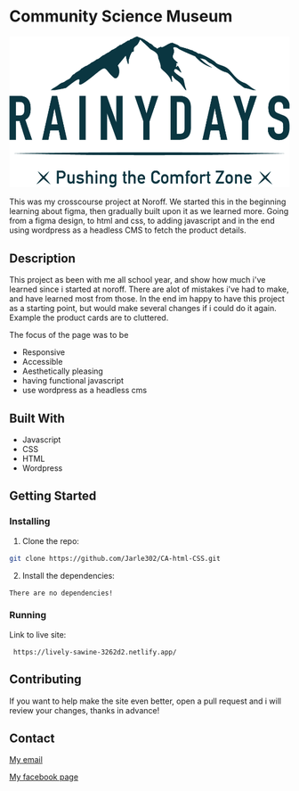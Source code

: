 # Community Science Museum

![image](./images/RainyDays_Logo.png)

This was my crosscourse project at Noroff. We started this in the beginning learning about figma, then gradually built upon it as we learned more. Going from a figma design, to html and css, to adding javascript and in the end using wordpress as a headless CMS to fetch the product details.

## Description

This project as been with me all school year, and show how much i've learned since i started at noroff. There are alot of mistakes i've had to make, and have learned most from those. In the end im happy to have this project as a starting point, but would make several changes if i could do it again. Example the product cards are to cluttered. 

The focus of the page was to be

- Responsive
- Accessible
- Aesthetically pleasing
- having functional javascript
- use wordpress as a headless cms

## Built With

- Javascript
- CSS
- HTML
- Wordpress

## Getting Started

### Installing

1. Clone the repo:

```bash
git clone https://github.com/Jarle302/CA-html-CSS.git
```

2. Install the dependencies:

```
There are no dependencies!
```

### Running

Link to live site:

```
 https://lively-sawine-3262d2.netlify.app/
```

## Contributing

If you want to help make the site even better, open a pull request and i will review your changes, thanks in advance!

## Contact

[My email](mailto:jarlehtollaksen2@live.no)

[My facebook page](https://www.facebook.com/jarle.tollaksen.3/)
